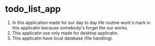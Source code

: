 # todo_list_app
1) In this application made for our day to day life routine work's mark in this applicatin because somebody's forget the our works.
2) This applicatin use only made for desktop applicatin.
3) This applicatin have local database (file handling).
